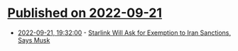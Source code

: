 # [Published on 2022-09-21](index.md)

* [2022-09-21, 19:32:00](https://soylentnews.org/article.pl?sid=22/09/20/1854208&from=rss) - [Starlink Will Ask for Exemption to Iran Sanctions, Says Musk](https://soylentnews.org/article.pl?sid=22/09/20/1854208&from=rss)
